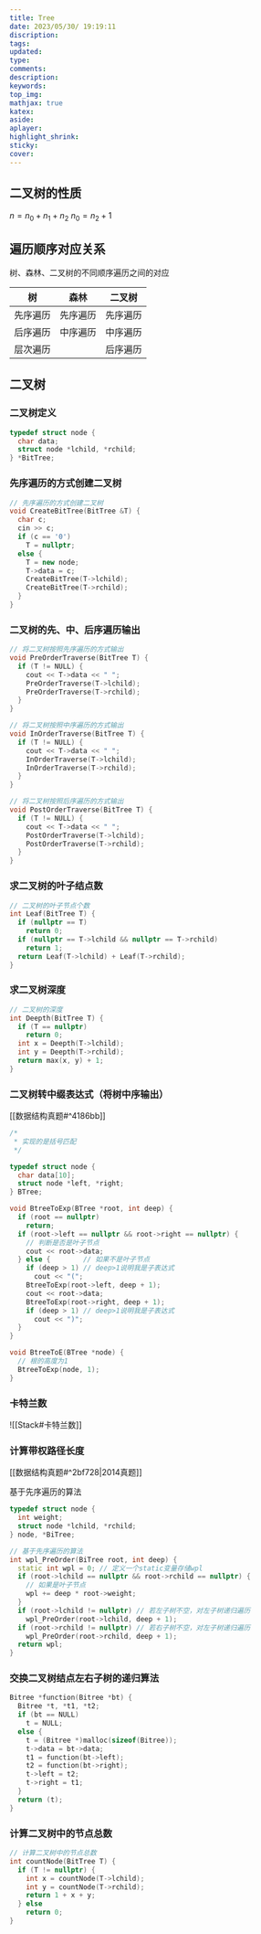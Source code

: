 ```yaml
---
title: Tree
date: 2023/05/30/ 19:19:11
discription:
tags:
updated:
type:
comments:
description:
keywords:
top_img:
mathjax: true
katex:
aside:
aplayer:
highlight_shrink:
sticky:
cover:
---
```


## 二叉树的性质

$n=n_0+n_1+n_2$
$n_0=n_2+1$

## 遍历顺序对应关系

树、森林、二叉树的不同顺序遍历之间的对应

| 树       | 森林     | 二叉树   |
| -------- | -------- | -------- |
| 先序遍历 | 先序遍历 | 先序遍历 |
| 后序遍历 | 中序遍历 | 中序遍历 |
| 层次遍历 |          | 后序遍历 |

## 二叉树

### 二叉树定义

```cpp
typedef struct node {
  char data;
  struct node *lchild, *rchild;
} *BitTree;
```

### 先序遍历的方式创建二叉树

```cpp
// 先序遍历的方式创建二叉树
void CreateBitTree(BitTree &T) {
  char c;
  cin >> c;
  if (c == '0')
    T = nullptr;
  else {
    T = new node;
    T->data = c;
    CreateBitTree(T->lchild);
    CreateBitTree(T->rchild);
  }
}
```

### 二叉树的先、中、后序遍历输出

```cpp
// 将二叉树按照先序遍历的方式输出
void PreOrderTraverse(BitTree T) {
  if (T != NULL) {
    cout << T->data << " ";
    PreOrderTraverse(T->lchild);
    PreOrderTraverse(T->rchild);
  }
}

// 将二叉树按照中序遍历的方式输出
void InOrderTraverse(BitTree T) {
  if (T != NULL) {
    cout << T->data << " ";
    InOrderTraverse(T->lchild);
    InOrderTraverse(T->rchild);
  }
}

// 将二叉树按照后序遍历的方式输出
void PostOrderTraverse(BitTree T) {
  if (T != NULL) {
    cout << T->data << " ";
    PostOrderTraverse(T->lchild);
    PostOrderTraverse(T->rchild);
  }
}
```

### 求二叉树的叶子结点数

```cpp
// 二叉树的叶子节点个数
int Leaf(BitTree T) {
  if (nullptr == T)
    return 0;
  if (nullptr == T->lchild && nullptr == T->rchild)
    return 1;
  return Leaf(T->lchild) + Leaf(T->rchild);
}
```

### 求二叉树深度

```cpp
// 二叉树的深度
int Deepth(BitTree T) {
  if (T == nullptr)
    return 0;
  int x = Deepth(T->lchild);
  int y = Deepth(T->rchild);
  return max(x, y) + 1;
}
```

### 二叉树转中缀表达式（将树中序输出）

[[数据结构真题#^4186bb]]

```cpp
/*
 * 实现的是括号匹配
 */

typedef struct node {
  char data[10];
  struct node *left, *right;
} BTree;

void BtreeToExp(BTree *root, int deep) {
  if (root == nullptr)
    return;
  if (root->left == nullptr && root->right == nullptr) {
    // 判断是否是叶子节点
    cout << root->data;
  } else {        // 如果不是叶子节点
    if (deep > 1) // deep>1说明我是子表达式
      cout << "(";
    BtreeToExp(root->left, deep + 1);
    cout << root->data;
    BtreeToExp(root->right, deep + 1);
    if (deep > 1) // deep>1说明我是子表达式
      cout << ")";
  }
}

void BtreeToE(BTree *node) {
  // 根的高度为1
  BtreeToExp(node, 1);
}
```

### 卡特兰数

![[Stack#卡特兰数]]

### 计算带权路径长度

[[数据结构真题#^2bf728|2014真题]]

基于先序遍历的算法

```cpp
typedef struct node {
  int weight;
  struct node *lchild, *rchild;
} node, *BiTree;

// 基于先序遍历的算法
int wpl_PreOrder(BiTree root, int deep) {
  static int wpl = 0; // 定义一个static变量存储wpl
  if (root->lchild == nullptr && root->rchild == nullptr) {
    // 如果是叶子节点
    wpl += deep * root->weight;
  }
  if (root->lchild != nullptr) // 若左子树不空，对左子树递归遍历
    wpl_PreOrder(root->lchild, deep + 1);
  if (root->rchild != nullptr) // 若右子树不空，对左子树递归遍历
    wpl_PreOrder(root->rchild, deep + 1);
  return wpl;
}
```

### 交换二叉树结点左右子树的递归算法

```cpp
Bitree *function(Bitree *bt) {
  Bitree *t, *t1, *t2;
  if (bt == NULL)
    t = NULL;
  else {
    t = (Bitree *)malloc(sizeof(Bitree));
    t->data = bt->data;
    t1 = function(bt->left);
    t2 = function(bt->right);
    t->left = t2;
    t->right = t1;
  }
  return (t);
}
```

### 计算二叉树中的节点总数

```cpp
// 计算二叉树中的节点总数
int countNode(BitTree T) {
  if (T != nullptr) {
    int x = countNode(T->lchild);
    int y = countNode(T->rchild);
    return 1 + x + y;
  } else
    return 0;
}
```
